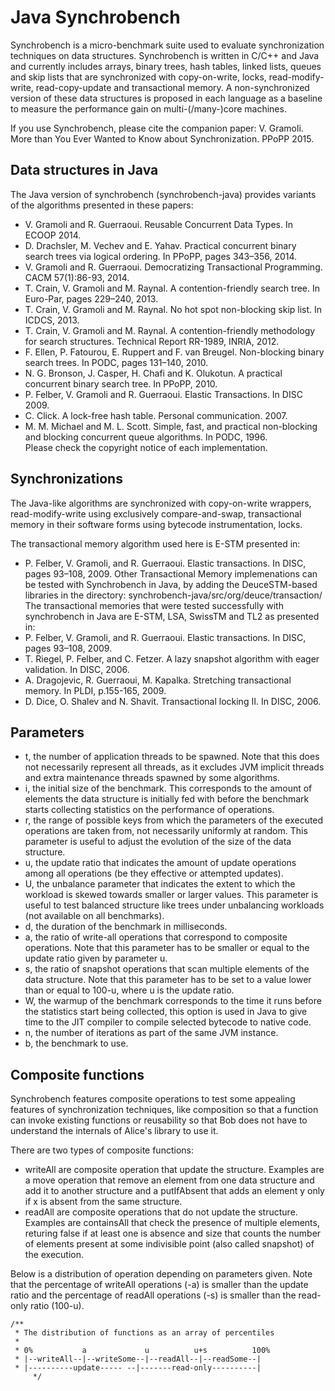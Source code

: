 Java Synchrobench
=================
Synchrobench is a micro-benchmark suite used to evaluate synchronization 
techniques on data structures. Synchrobench is written in C/C++ and Java and
currently includes arrays, binary trees, hash tables, linked lists, queues and
skip lists that are synchronized with copy-on-write, locks, read-modify-write, 
read-copy-update and transactional memory. A non-synchronized version of these 
data structures is proposed in each language as a baseline to measure the 
performance gain on multi-(/many-)core machines.

If you use Synchrobench, please cite the companion paper: 
V. Gramoli. More than You Ever Wanted to Know about Synchronization. PPoPP 2015.

Data structures in Java
-----------------------
The Java version of synchrobench (synchrobench-java) provides variants of the 
algorithms presented in these papers:
 - V. Gramoli and R. Guerraoui. Reusable Concurrent Data Types. In ECOOP 2014.
 - D. Drachsler, M. Vechev and E. Yahav. Practical concurrent binary search 
   trees via logical ordering. In PPoPP, pages 343–356, 2014.
 - V. Gramoli and R. Guerraoui. Democratizing Transactional Programming. CACM 
   57(1):86-93, 2014.
 - T. Crain, V. Gramoli and M. Raynal. A contention-friendly search tree. In 
   Euro-Par, pages 229–240, 2013.
 - T. Crain, V. Gramoli and M. Raynal. No hot spot non-blocking skip list. In 
   ICDCS, 2013.
 - T. Crain, V. Gramoli and M. Raynal. A contention-friendly methodology for 
   search structures. Technical Report RR-1989, INRIA, 2012.
 - F. Ellen, P. Fatourou, E. Ruppert and F. van Breugel. Non-blocking binary 
   search trees. In PODC, pages 131–140, 2010.
 - N. G. Bronson, J. Casper, H. Chafi and K. Olukotun. A practical 
   concurrent binary search tree. In PPoPP, 2010.
 - P. Felber, V. Gramoli and R. Guerraoui. Elastic Transactions. In DISC 2009.
 - C. Click. A lock-free hash table. Personal communication. 2007.
 - M. M. Michael and M. L. Scott. Simple, fast, and practical non-blocking and 
   blocking concurrent queue algorithms. In PODC, 1996.  
Please check the copyright notice of each implementation.

Synchronizations
-------------
The Java-like algorithms are synchronized with copy-on-write wrappers,
read-modify-write using exclusively compare-and-swap, transactional memory
in their software forms using bytecode instrumentation, locks.

The transactional memory algorithm used here is E-STM presented in:
 - P. Felber, V. Gramoli, and R. Guerraoui. Elastic transactions. In DISC, pages
   93–108, 2009.
Other Transactional Memory implemenations can be tested with Synchrobench
in Java, by adding the DeuceSTM-based libraries in the directory:
   synchrobench-java/src/org/deuce/transaction/  
The transactional memories that were tested successfully with synchrobench in 
Java are E-STM, LSA, SwissTM and TL2 as presented in:
 - P. Felber, V. Gramoli, and R. Guerraoui. Elastic transactions. In DISC, pages
   93–108, 2009.
 - T. Riegel, P. Felber, and C. Fetzer. A lazy snapshot algorithm with eager 
   validation. In DISC, 2006.
 - A. Dragojevic, R. Guerraoui, M. Kapalka. Stretching transactional memory. In
   PLDI, p.155-165, 2009.
 - D. Dice, O. Shalev and N. Shavit. Transactional locking II. In DISC, 2006.  

Parameters
---------
 - t, the number of application threads to be spawned. Note that this does not necessarily represent all threads, as it excludes JVM implicit threads and extra maintenance threads spawned by some algorithms.
 - i, the initial size of the benchmark. This corresponds to the amount of elements the data structure is initially fed with before the benchmark starts collecting statistics on the performance of operations.
 - r, the range of possible keys from which the parameters of the executed operations are taken from, not necessarily uniformly at random. This parameter is useful to adjust the evolution of the size of the data structure.
 - u, the update ratio that indicates the amount of update operations among all operations (be they effective or attempted updates).
 - U, the unbalance parameter that indicates the extent to which the workload is skewed towards smaller or larger values. This parameter is useful to test balanced structure like trees under unbalancing workloads (not available on all benchmarks).
 - d, the duration of the benchmark in milliseconds.
 - a, the ratio of write-all operations that correspond to composite operations. Note that this parameter has to be smaller or equal to the update ratio given by parameter u.
 - s, the ratio of snapshot operations that scan multiple elements of the data structure. Note that this parameter has to be set to a value lower than or equal to 100-u, where u is the update ratio.
 - W, the warmup of the benchmark corresponds to the time it runs before the statistics start being collected, this option is used in Java to give time to the JIT compiler to compile selected bytecode to native code.
 - n, the number of iterations as part of the same JVM instance.
 - b, the benchmark to use.

Composite functions
----------------
Synchrobench features composite operations to test some appealing features of synchronization techniques, like composition so that a function can invoke existing functions or reusability so that Bob does not have to understand the internals of Alice's library to use it.

There are two types of composite functions:
 - writeAll are composite operation that update the structure. Examples are a move operation that remove an element from one data structure and add it to another structure and a putIfAbsent that adds an element y only if x is absent from the same structure.
 - readAll are composite operations that do not update the structure. Examples are containsAll that check the presence of multiple elements, returing false if at least one is absence and size that counts the number of elements present at some indivisible point (also called snapshot) of the execution.

Below is a distribution of operation depending on parameters given. Note that the percentage of writeAll operations (-a) is smaller than the update ratio and the percentage of readAll operations (-s) is smaller than the read-only ratio (100-u).

	/**
	 * The distribution of functions as an array of percentiles
	 * 
	 * 0%           a             u          u+s          100%
	 * |--writeAll--|--writeSome--|--readAll--|--readSome--|
	 * |----------update----- --|-------read-only----------| 
         */
	

